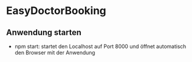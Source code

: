 # EasyDoctorBooking

## Anwendung starten

* npm start: startet den Localhost auf Port 8000 und öffnet automatisch den Browser mit der Anwendung